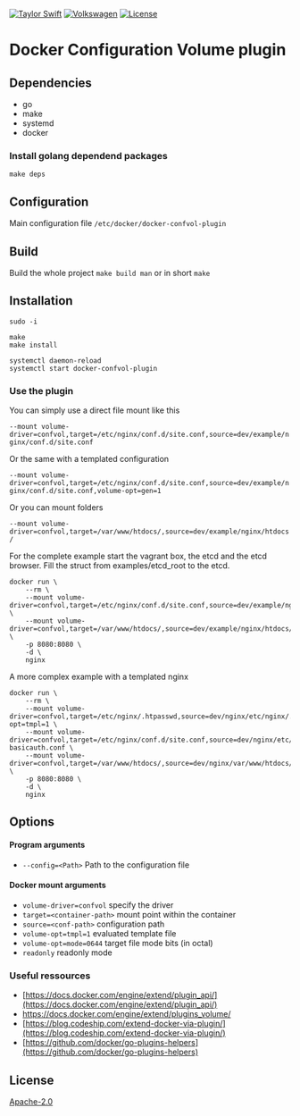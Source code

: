 [![Taylor Swift](https://img.shields.io/badge/secured%20by-taylor%20swift-brightgreen.svg)](https://twitter.com/SwiftOnSecurity)
[![Volkswagen](https://auchenberg.github.io/volkswagen/volkswargen_ci.svg?v=1)](https://github.com/auchenberg/volkswagen)
[![License](https://img.shields.io/badge/License-Apache%202.0-blue.svg)](https://opensource.org/licenses/Apache-2.0)

# Docker Configuration Volume plugin

## Dependencies

* go
* make
* systemd
* docker

### Install golang dependend packages

```
make deps
```

## Configuration

Main configuration file ```/etc/docker/docker-confvol-plugin```

## Build

Build the whole project
```make build man```
or in short
```make``` 

## Installation

```
sudo -i

make
make install

systemctl daemon-reload
systemctl start docker-confvol-plugin

```

### Use the plugin

You can simply use a direct file mount like this

```--mount volume-driver=confvol,target=/etc/nginx/conf.d/site.conf,source=dev/example/nginx/conf.d/site.conf```

Or the same with a templated configuration

```--mount volume-driver=confvol,target=/etc/nginx/conf.d/site.conf,source=dev/example/nginx/conf.d/site.conf,volume-opt=gen=1```

Or you can mount folders

```--mount volume-driver=confvol,target=/var/www/htdocs/,source=dev/example/nginx/htdocs/```

For the complete example start the vagrant box, the etcd and the etcd browser. Fill the struct from examples/etcd_root to the etcd.

```
docker run \
    --rm \
    --mount volume-driver=confvol,target=/etc/nginx/conf.d/site.conf,source=dev/example/nginx/conf.d/site.conf \ 
    --mount volume-driver=confvol,target=/var/www/htdocs/,source=dev/example/nginx/htdocs/ \
    -p 8080:8080 \
    -d \
    nginx 
```

A more complex example with a templated nginx

```
docker run \
    --rm \
    --mount volume-driver=confvol,target=/etc/nginx/.htpasswd,source=dev/nginx/etc/nginx/.htpasswd,volume-opt=tmpl=1 \    
    --mount volume-driver=confvol,target=/etc/nginx/conf.d/site.conf,source=dev/nginx/etc/nginx/conf.d/site-basicauth.conf \
    --mount volume-driver=confvol,target=/var/www/htdocs/,source=dev/nginx/var/www/htdocs/ \
    -p 8080:8080 \
    -d \
    nginx 
```

## Options

#### Program arguments

* ```--config=<Path>``` Path to the configuration file

#### Docker mount arguments

* ```volume-driver=confvol``` specify the driver  
* ```target=<container-path>``` mount point within the container
* ```source=<conf-path>``` configuration path 
* ```volume-opt=tmpl=1``` evaluated template file
* ```volume-opt=mode=0644``` target file mode bits (in octal)
* ```readonly``` readonly mode 

### Useful ressources

* [https://docs.docker.com/engine/extend/plugin_api/](https://docs.docker.com/engine/extend/plugin_api/)
* [https://docs.docker.com/engine/extend/plugins_volume/
](https://docs.docker.com/engine/extend/plugins_volume/)
* [https://blog.codeship.com/extend-docker-via-plugin/](https://blog.codeship.com/extend-docker-via-plugin/)
* [https://github.com/docker/go-plugins-helpers](https://github.com/docker/go-plugins-helpers)

## License
[Apache-2.0](/LICENSE)
